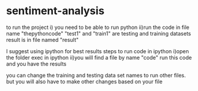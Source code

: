 # sentiment-analysis
to run the project
  i) you need to be able to run python
  ii)run the code in file name "thepythoncode" "test1" and "train1" are testing and training datasets result is in file named "result"
  
  
I suggest using ipython for best results
 steps to run code in ipython
  i)open the folder exec in ipython
  ii)you will find a file by name "code" run this code and you have the results

you can change the training and testing data set names to run other files. but you will also have to make other changes based on your file
